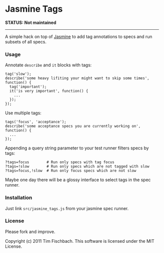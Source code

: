 # Jasmine Tags

**STATUS: Not maintained**

---

A simple hack on top of [Jasmine](https://github.com/pivotal/jasmine)
to add tag annotations to specs and run subsets of all specs.

### Usage

Annotate `describe` and `it` blocks with tags:

```javsscript
tag('slow');
describe('some heavy lifiting your might want to skip some times', function() {
  tag('important');
  it('is very important', function() {
    ...
  });
});
```

Use multiple tags:

```javsscript
tags('focus', 'acceptance');
describe('some acceptance specs you are currently working on', function() {
  ...
});
```

Appending a query string parameter to your test runner filters specs by tags:

```
?tags=focus        # Run only specs with tag focus
?tags=!slow        # Run only specs which are not tagged with slow
?tags=focus,!slow  # Run only focus specs which are not slow
```

Maybe one day there will be a glossy interface to select tags in the
spec runner.

### Installation

Just link `src/jasmine_tags.js` from your jasmine spec runner.

### License

Please fork and improve.

Copyright (c) 2011 Tim Fischbach. This software is licensed under the MIT License.
